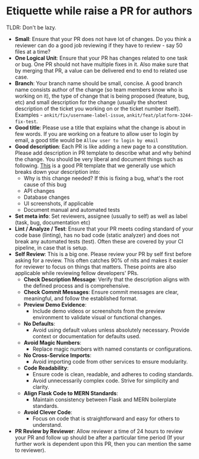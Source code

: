 # Etiquette while raise a PR for authors

TLDR: Don't be lazy.

- **Small**: Ensure that your PR does not have lot of changes. Do you think a reviewer can do a good job reviewing if they have to review - say 50 files at a time?
- **One Logical Unit**: Ensure that your PR has changes related to one task or bug. One PR should not have multiple fixes in it. Also make sure that by merging that PR, a value can be delivered end to end to related use case.
- **Branch**: Your branch name should be small, concise. A good branch name consists author of the change (so team members know who is working on it), the type of change that is being proposed (feature, bug, etc) and small description for the change (usually the shortest description of the ticket you working on or the ticket number itself). Examples - `ankit/fix/username-label-issue`, `ankit/feat/platform-3244-fix-test`.
- **Good title**: Please use a title that explains what the change is about in few words. If you are working on a feature to allow user to login by email, a good title would be `Allow user to login by email`
- **Good description**: Each PR is like adding a new page to a constitution. Please add description in PR template to describe what and why behind the change. You should be very liberal and document things such as following. [This](https://github.com/jalantechnologies/boilerplate-mern/blob/main/.github/pull_request_template.md) is a good PR template that we generally use which breaks down your description into:
  - Why is this change needed? If this is fixing a bug, what's the root cause of this bug
  - API changes
  - Database changes
  - UI screenshots, if applicable
  - Document manual and automated tests
- **Set meta info**: Set reviewers, assignee (usually to self) as well as label (task, bug, documentation etc)
- **Lint / Analyze / Test**: Ensure that your PR meets coding standard of your code base (linting), has no bad code (static analyzer) and does not break any automated tests (test). Often these are covered by your CI pipeline, in case that is setup.
- **Self Review**: This is a big one. Please review your PR by self first before asking for a review. This often catches 90% of nits and makes it easier for reviewer to focus on things that matters. These points are also applicable while reviewing fellow developers' PRs.
  - **Check Description Message**: Verify that the description aligns with the defined process and is comprehensive.
  - **Check Commit Messages**: Ensure commit messages are clear, meaningful, and follow the established format.
  - **Preview Demo Evidence**:
    - Include demo videos or screenshots from the preview environment to validate visual or functional changes.
  - **No Defaults**:
    - Avoid using default values unless absolutely necessary. Provide context or documentation for defaults used.
  - **Avoid Magic Numbers**:
    - Replace magic numbers with named constants or configurations.
  - **No Cross-Service Imports**:
    - Avoid importing code from other services to ensure modularity.
  - **Code Readability**:
    - Ensure code is clean, readable, and adheres to coding standards.
    - Avoid unnecessarily complex code. Strive for simplicity and clarity.
  - **Align Flask Code to MERN Standards**:
    - Maintain consistency between Flask and MERN boilerplate standards.
  - **Avoid Clever Code**:
    - Focus on code that is straightforward and easy for others to understand.
- **PR Review by Reviewer**: Allow reviewer a time of 24 hours to review your PR and follow up should be after a particular time period (If your further work is dependent upon this PR, then you can mention the same to reviewer).
